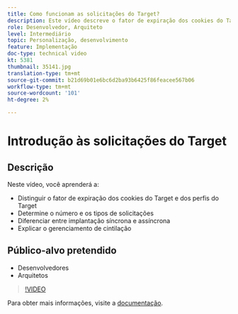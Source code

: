 ```yaml
---
title: Como funcionam as solicitações do Target?
description: Este vídeo descreve o fator de expiração dos cookies do Target e dos perfis do Target. Saiba como determinar o número e os tipos de solicitações do Target, diferenciar entre implantação síncrona e assíncrona e explicar o gerenciamento de cintilação.
role: Desenvolvedor, Arquiteto
level: Intermediário
topic: Personalização, desenvolvimento
feature: Implementação
doc-type: technical video
kt: 5381
thumbnail: 35141.jpg
translation-type: tm+mt
source-git-commit: b21d69b01e6bc6d2ba93b6425f86feacee567b06
workflow-type: tm+mt
source-wordcount: '101'
ht-degree: 2%

---
```



# Introdução às solicitações do Target

## Descrição

Neste vídeo, você aprenderá a:

* Distinguir o fator de expiração dos cookies do Target e dos perfis do Target
* Determine o número e os tipos de solicitações
* Diferenciar entre implantação síncrona e assíncrona
* Explicar o gerenciamento de cintilação

## Público-alvo pretendido

* Desenvolvedores
* Arquitetos

>[!VIDEO](https://video.tv.adobe.com/v/35141/?quality=12)

Para obter mais informações, visite a [documentação](https://docs.adobe.com/content/help/en/target/using/implement-target/implementing-target.html).
